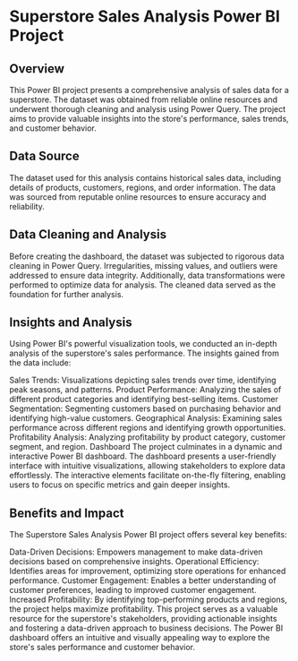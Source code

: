 # Superstore Sales Analysis Power BI Project
## Overview
This Power BI project presents a comprehensive analysis of sales data for a superstore. The dataset was obtained from reliable online resources and underwent thorough cleaning and analysis using Power Query. The project aims to provide valuable insights into the store's performance, sales trends, and customer behavior.

## Data Source
The dataset used for this analysis contains historical sales data, including details of products, customers, regions, and order information. The data was sourced from reputable online resources to ensure accuracy and reliability.

## Data Cleaning and Analysis
Before creating the dashboard, the dataset was subjected to rigorous data cleaning in Power Query. Irregularities, missing values, and outliers were addressed to ensure data integrity. Additionally, data transformations were performed to optimize data for analysis. The cleaned data served as the foundation for further analysis.

## Insights and Analysis
Using Power BI's powerful visualization tools, we conducted an in-depth analysis of the superstore's sales performance. The insights gained from the data include:

Sales Trends: Visualizations depicting sales trends over time, identifying peak seasons, and patterns.
Product Performance: Analyzing the sales of different product categories and identifying best-selling items.
Customer Segmentation: Segmenting customers based on purchasing behavior and identifying high-value customers.
Geographical Analysis: Examining sales performance across different regions and identifying growth opportunities.
Profitability Analysis: Analyzing profitability by product category, customer segment, and region.
Dashboard
The project culminates in a dynamic and interactive Power BI dashboard. The dashboard presents a user-friendly interface with intuitive visualizations, allowing stakeholders to explore data effortlessly. The interactive elements facilitate on-the-fly filtering, enabling users to focus on specific metrics and gain deeper insights.

## Benefits and Impact
The Superstore Sales Analysis Power BI project offers several key benefits:

Data-Driven Decisions: Empowers management to make data-driven decisions based on comprehensive insights.
Operational Efficiency: Identifies areas for improvement, optimizing store operations for enhanced performance.
Customer Engagement: Enables a better understanding of customer preferences, leading to improved customer engagement.
Increased Profitability: By identifying top-performing products and regions, the project helps maximize profitability.
This project serves as a valuable resource for the superstore's stakeholders, providing actionable insights and fostering a data-driven approach to business decisions. The Power BI dashboard offers an intuitive and visually appealing way to explore the store's sales performance and customer behavior.
